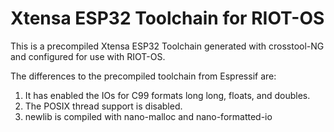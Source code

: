 # Xtensa ESP32 Toolchain for RIOT-OS

This is a precompiled Xtensa ESP32 Toolchain generated with crosstool-NG
and configured for use with RIOT-OS.

The differences to the precompiled toolchain from Espressif are:

1. It has enabled the IOs for C99 formats long long, floats, and doubles.
2. The POSIX thread support is disabled.
3. newlib is compiled with nano-malloc and nano-formatted-io
